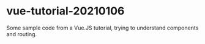 # vue-tutorial-20210106
Some sample code from a Vue.JS tutorial, trying to understand components and routing.
